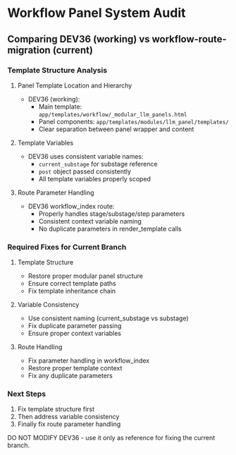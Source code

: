 # Workflow Panel System Audit
## Comparing DEV36 (working) vs workflow-route-migration (current)

### Template Structure Analysis

1. Panel Template Location and Hierarchy
   - DEV36 (working):
     - Main template: `app/templates/workflow/_modular_llm_panels.html`
     - Panel components: `app/templates/modules/llm_panel/templates/`
     - Clear separation between panel wrapper and content
   
2. Template Variables
   - DEV36 uses consistent variable names:
     - `current_substage` for substage reference
     - `post` object passed consistently
     - All template variables properly scoped

3. Route Parameter Handling
   - DEV36 workflow_index route:
     - Properly handles stage/substage/step parameters
     - Consistent context variable naming
     - No duplicate parameters in render_template calls

### Required Fixes for Current Branch

1. Template Structure
   - Restore proper modular panel structure
   - Ensure correct template paths
   - Fix template inheritance chain

2. Variable Consistency
   - Use consistent naming (current_substage vs substage)
   - Fix duplicate parameter passing
   - Ensure proper context variables

3. Route Handling
   - Fix parameter handling in workflow_index
   - Restore proper template context
   - Fix any duplicate parameters

### Next Steps

1. Fix template structure first
2. Then address variable consistency
3. Finally fix route parameter handling

DO NOT MODIFY DEV36 - use it only as reference for fixing the current branch. 